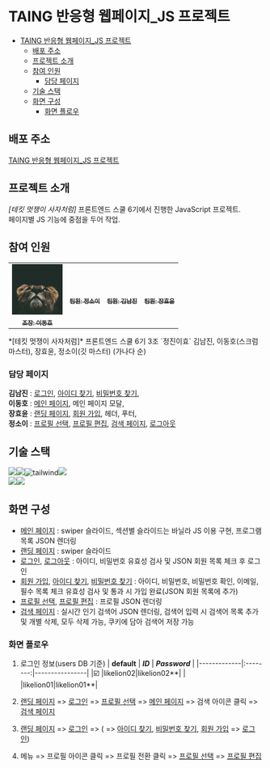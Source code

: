 # TAING 반응형 웹페이지\_JS 프로젝트

- [TAING 반응형 웹페이지\_JS 프로젝트](#taing-반응형-웹페이지_js-프로젝트)
  - [배포 주소](#배포-주소)
  - [프로젝트 소개](#프로젝트-소개)
  - [참여 인원](#참여-인원)
    - [담당 페이지](#담당-페이지)
  - [기술 스택](#기술-스택)
  - [화면 구성](#화면-구성)
    - [화면 플로우](#화면-플로우)

## 배포 주소

[TAING 반응형 웹페이지_JS 프로젝트][]

## 프로젝트 소개

_[테킷 멋쟁이 사자처럼]_ 프론트엔드 스쿨 6기에서 진행한 JavaScript 프로젝트.  
페이지별 JS 기능에 중점을 두어 작업.

## 참여 인원

<table>
  <tbody>
    <tr>
      <td align="center"><a href=""><img src="./client/image/profile/mobile/profile_이.png"width="100px;" alt=""/><br /><sub><b>조장: 이동호 </b></sub></a><br /></td>
      <td align="center"><a href=""><img src="./client/image/profile/mobile/profile_정.png" width="100px;" alt=""/><br /><sub><b> 팀원: 정소이 </b></sub></a><br /></td>
      <td align="center"><a href=""><img src="./client/image/profile/mobile/profile_진.png" width="100px;" alt=""/><br /><sub><b>팀원: 김남진 </b></sub></a><br /></td>
      <td align="center"><a href=""><img src="./client/image/profile/mobile/profile_효.png" width="100px;" alt=""/><br /><sub><b>팀원: 장효윤 </b></sub></a><br /></td>
     <tr/>
  </tbody>
</table>
*[테킷 멋쟁이 사자처럼]* 프론트엔드 스쿨 6기 3조 `정진이효`   
김남진, 이동호(스크럼 마스터), 장효윤, 정소이(깃 마스터) (가나다 순)

### 담당 페이지

**김남진** : [로그인][], [아이디 찾기][], [비밀번호 찾기][],  
**이동호** : [메인 페이지][], 메인 페이지 모달,  
**장효윤** : [랜딩 페이지][], [회원 가입][], 헤더, 푸터,  
**정소이** : [프로필 선택][], [프로필 편집][], [검색 페이지][], [로그아웃][]

## 기술 스택

<img src="https://img.shields.io/badge/html5-E34F26?style=for-the-badge&logo=html5&logoColor=white"><img src="https://img.shields.io/badge/css-1572B6?style=for-the-badge&logo=css3&logoColor=white"><img alt="tailwind" src ="https://img.shields.io/badge/Tailwind-06B6D4.svg?&style=for-the-badge&logo=tailwindCSS&logoColor=white"/><img src="https://img.shields.io/badge/javascript-F7DF1E?style=for-the-badge&logo=javascript&logoColor=black">  
 <img src="https://img.shields.io/badge/git-F05032?style=for-the-badge&logo=git&logoColor=white"><img src="https://img.shields.io/badge/github-181717?style=for-the-badge&logo=github&logoColor=white">

## 화면 구성

- [메인 페이지][] : swiper 슬라이드, 섹션별 슬라이드는 바닐라 JS 이용 구현, 프로그램 목록 JSON 렌더링
- [랜딩 페이지][] : swiper 슬라이드
- [로그인][], [로그아웃][] : 아이디, 비밀번호 유효성 검사 및 JSON 회원 목록 체크 후 로그인
- [회원 가입][], [아이디 찾기][], [비밀번호 찾기][] : 아이디, 비밀번호, 비밀번호 확인, 이메일, 필수 목록 체크 유효성 검사 및 통과 시 가입 완료(JSON 회원 목록에 추가)
- [프로필 선택][], [프로필 편집][] : 프로필 JSON 렌더링
- [검색 페이지][] : 실시간 인기 검색어 JSON 렌더링, 검색어 입력 시 검색어 목록 추가 및 개별 삭제, 모두 삭제 가능, 쿠키에 담아 검색어 저장 가능

### 화면 플로우

1. 로그인 정보(users DB 기준)
   | **default** | **_ID_** | **_Password_** |
   |-------------|:--------:|----------------|
   |☑️ |likelion02|likelion02**|
   | |likelion01|likelion01**|

1. [랜딩 페이지][] => [로그인][] => [프로필 선택][] => [메인 페이지][] => 검색 아이콘 클릭 => [검색 페이지][]
1. [랜딩 페이지][] => [로그인][] => ( => [아이디 찾기][], [비밀번호 찾기][], [회원 가입][] => [로그인][])
1. 메뉴 => 프로필 아이콘 클릭 => 프로필 전환 클릭 => [프로필 선택][] => [프로필 편집][]

[TAING 반응형 웹페이지_JS 프로젝트]: https://javascript-project-3.github.io/project-JS-3/client/index.html
[메인 페이지]: https://javascript-project-3.github.io/project-JS-3/client/index.html
[랜딩 페이지]: https://javascript-project-3.github.io/project-JS-3/client/landing.html
[로그인]: https://javascript-project-3.github.io/project-JS-3/client/login.html
[로그아웃]: https://javascript-project-3.github.io/project-JS-3/client/logout.html
[회원 가입]: https://javascript-project-3.github.io/project-JS-3/client/join.html
[아이디 찾기]: https://javascript-project-3.github.io/project-JS-3/client/findId.html
[비밀번호 찾기]: https://javascript-project-3.github.io/project-JS-3/client/findPw.html
[프로필 선택]: https://javascript-project-3.github.io/project-JS-3/client/profile_select.html
[프로필 편집]: https://javascript-project-3.github.io/project-JS-3/client/profile.html
[검색 페이지]: https://javascript-project-3.github.io/project-JS-3/client/search.html
